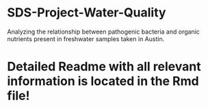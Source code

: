 # SDS-Project-Water-Quality
Analyzing the relationship between pathogenic bacteria and organic nutrients present in freshwater samples taken in Austin.

# Detailed Readme with all relevant information is located in the Rmd file!
